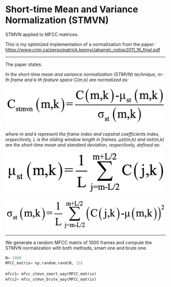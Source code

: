 # Short-time Mean and Variance Normalization (STMVN)

STMVN applied to MFCC matrices.

This is my optimized implementation of a normalization from the paper:
https://www.crim.ca/perso/patrick.kenny/Jahangir_nolisp2011_16_final.pdf

---

The paper states:

*In the short-time mean and variance normalization (STMVN) technique, m-th frame
and k-th feature space C(m,k) are normalized as:*


![50%](images/Cstmvn.jpeg)

*where m and k represent the frame index and cepstral coefficients index,
respectively, L is the sliding window length in frames. μst(m,k) and σst(m,k) are the
short-time mean and standard deviation, respectively, defined as:*

![](images/MUst.jpeg)

![](images/SIGMAst.jpeg)

---



We generate a random MFCC matrix of 1000 frames and compute the STMVN normalization with both methods, smart one and brute one.

```python
N= 1000
MFCC_matrix= np.random.rand(N, 13)

mfcc1= mfcc_stmvn_smart_way(MFCC_matrix)
mfcc2= mfcc_stmvn_brute_way(MFCC_matrix)
```
